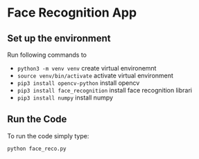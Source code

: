 # Face Recognition App

## Set up the environment
Run following commands to 
- `python3 -m venv venv` create virtual environemnt
- `source venv/bin/activate` activate virtual environment
- `pip3 install opencv-python` install opencv
- `pip3 install face_recognition` install face recognition librari
- `pip3 install numpy` install numpy

## Run the Code
To run the code simply type:
```
python face_reco.py   
```
